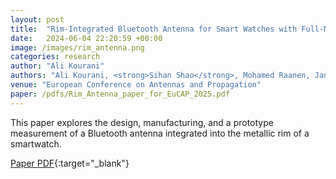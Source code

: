 ```yaml
---
layout: post
title:  "Rim-Integrated Bluetooth Antenna for Smart Watches with Full-Metallic Structure"
date:   2024-06-04 22:20:59 +00:00
image: /images/rim_antenna.png
categories: research
author: "Ali Kourani"
authors: "Ali Kourani, <strong>Sihan Shao</strong>, Mohamed Raanen, Jan Bergman, Rasmus Luomaniemi, Jari Holopainen"
venue: "European Conference on Antennas and Propagation"
paper: /pdfs/Rim_Antenna_paper_for_EuCAP_2025.pdf
---
```

This paper explores the design, manufacturing, and a prototype measurement of a Bluetooth antenna integrated into the metallic rim of a smartwatch.

[Paper PDF](//pdfs/Rim_Antenna_paper_for_EuCAP_2025.pdf){:target="_blank"}
